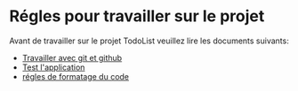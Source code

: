 Régles pour travailler sur le projet
======================================

Avant de travailler sur le projet TodoList veuillez lire les documents suivants:
* [Travailler avec git et github][0]
* [Test l'application][1]
* [régles de formatage du code][2]


[0]:getEtGithub.md
[1]:tests.md
[2]:formatage_du_code.md'
